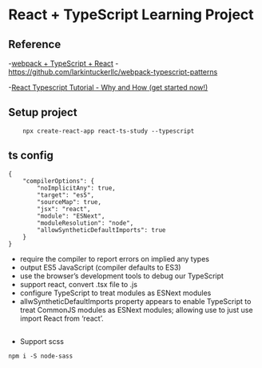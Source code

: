 # React + TypeScript Learning Project

## Reference
-[webpack + TypeScript + React](https://codeburst.io/webpack-typescript-react-part-1-dc154e250f23)
    - https://github.com/larkintuckerllc/webpack-typescript-patterns

-[React Typescript Tutorial - Why and How (get started now!)]()

## Setup project
```
    npx create-react-app react-ts-study --typescript
```
## ts config
```
{
    "compilerOptions": {
        "noImplicitAny": true,
        "target": "es5", 
        "sourceMap": true,
        "jsx": "react",
        "module": "ESNext",
        "moduleResolution": "node",
        "allowSyntheticDefaultImports": true
    }
}
```
- require the compiler to report errors on implied any types
- output ES5 JavaScript (compiler defaults to ES3)
- use the browser’s development tools to debug our TypeScript
- support react, convert .tsx file to .js 
- configure TypeScript to treat modules as ESNext modules 
- allwSyntheticDefaultImports property appears to enable TypeScript to treat CommonJS modules as ESNext modules; 
  allowing use to just use import React from ‘react’.


## 
- Support scss
```
npm i -S node-sass
```